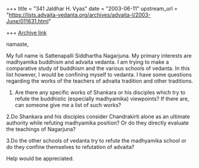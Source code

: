 +++
title = "341 Jaldhar H. Vyas"
date = "2003-06-11"
upstream_url = "https://lists.advaita-vedanta.org/archives/advaita-l/2003-June/011631.html"

+++
[Archive link](https://lists.advaita-vedanta.org/archives/advaita-l/2003-June/011631.html)

namaste,

My full name is Sattenapalli Siddhartha Nagarjuna. My primary interests
are madhyamika buddhism and advaita vedanta. I am trying to make a
comparative study of buddhism and the various schools of vedanta. In this
list however, I would be confining myself to vedanta. I have some
questions regarding the works of the teachers of advaita tradition and
other traditions.

1. Are there any specific works of Shankara or his disciples which try to
   refute the buddhistic (especially madhyamika) viewpoints? If there are,
   can someone give me a list of such works?

2.Do Shankara and his disciples consider Chandrakirti alone as an ultimate
authority while refuting madhyamika position? Or do they directly evaluate
the teachings of Nagarjuna?

3.Do the other schools of vedanta try to refute the madhyamika school or
do they confine themselves to refutation of advaita?

Help would be appreciated.

